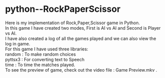 # python--RockPaperScissor
Here is my implementation of Rock,Paper,Scissor game in Python.<br>
In this game I have created two modes, First is AI vs AI and Second is Player vs AI.<br>
I have also created a log of all the games played and we can also view the log in game.<br>
For this game I have used three libraries:<br>
random  : To make random choices<br>
pyttsx3  : For converting text to Speech<br>
time  : To time the matches played.<br>
To see the preview of game, check out the video file : Game Preview.mkv .
